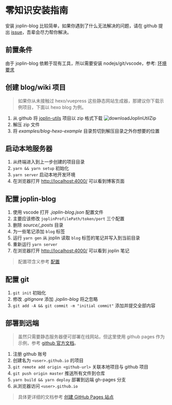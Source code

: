 # 零知识安装指南

安装 joplin-blog 比较简单，如果你遇到了什么无法解决的问题，请在 github 提出 [issue](https://github.com/rxliuli/joplin-utils/issues)，吾辈会尽力帮你解决。

## 前置条件

由于 joplin-blog 依赖于现有工具，所以需要安装 nodejs/git/vscode，参考: [环境要求](../dev/require.md)

## 创建 blog/wiki 项目

> 如果你从未接触过 hexo/vuepress 这些静态网站生成器，那建议你下载示例项目，下面以 hexo blog 为例。

1. 从 github 将 [joplin-utils](https://github.com/rxliuli/joplin-utils) 项目以 zip 格式下载
   ![downloadJoplinUtilZip](/images/downloadJoplinUtilZip.png)
2. 解压 zip 文件
3. 将 _examples/blog-hexo-example_ 目录剪切到解压目录之外你想要的位置

## 启动本地服务器

1. 从终端进入到上一步创建的项目目录
2. `yarn && yarn setup` 初始化
3. `yarn server` 启动本地开发环境
4. 在浏览器打开 <http://localhost:4000/> 可以看到博客页面

## 配置 joplin-blog

1. 使用 vscode 打开 _.joplin-blog.json_ 配置文件
2. 主要应该修改 `joplinProfilePath/token/port` 三个配置
3. 删除 _source/\_posts_ 目录
4. 为一些笔记添加 `blog` 标签
5. 运行 `yarn gen` 从 joplin 读取 `blog` 标签的笔记并写入到当前目录
6. 重新运行 `yarn server`
7. 在浏览器打开 <http://localhost:4000/> 可以看到 joplin 笔记

> 配置项含义参考 [配置](./README.md#配置)

## 配置 git

1. `git init` 初始化
2. 修改 _.gitignore_ 添加 _.joplin-blog_ 将之忽略
3. `git add -A && git commit -m "initial commit"` 添加并提交全部内容

## 部署到远端

> 虽然只需要静态服务器便可部署在线网站，但这里使用 github pages 作为示例，参考 [github 官方文档](https://docs.github.com/cn/pages)。

1. 注册 github 账号
2. 创建名为 `<user>.github.io` 的项目
3. `git remote add origin <github-url>` 关联本地项目与 github 项目
4. `git push origin master` 推送所有文件到仓库
5. `yarn build && yarn deploy` 部署到远端 gh-pages 分支
6. 从浏览器访问 `<user>.github.io`

> 具体更详细的文档参考 [创建 GitHub Pages 站点](https://docs.github.com/cn/pages/getting-started-with-github-pages/creating-a-github-pages-site)
